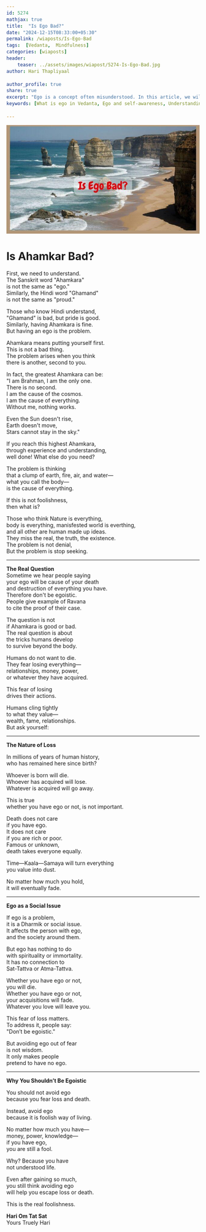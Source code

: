 ```yaml
---        
id: 5274
mathjax: true        
title:  "Is Ego Bad?"        
date: "2024-12-15T08:33:00+05:30"        
permalink: /wiaposts/Is-Ego-Bad
tags:  [Vedanta,  Mindfulness]         
categories: [wiaposts] 
header:        
    teaser: ../assets/images/wiapost/5274-Is-Ego-Bad.jpg               
author: Hari Thapliyaal        

author_profile: true        
share: true
excerpt: "Ego is a concept often misunderstood. In this article, we will explore the concept of ego in the context of Vedanta and mindfulness. We will also explore the implications of ego on our lives and how we can work towards a healthier ego."
keywords: [What is ego in Vedanta, Ego and self-awareness, Understanding ego in mindfulness, Ego and self-identity, Ego and personal growth, Ego and spirituality, Ego and psychology, How to overcome ego, Ego and self-improvement]

---
```


![Is Ego Bad?](../assets/images/wiapost/5274-Is-Ego-Bad.jpg)
   
# Is Ahamkar Bad?  
   
First, we need to understand.  
The Sanskrit word "Ahamkara"  
is not the same as "ego."  
Similarly, the Hindi word "Ghamand"  
is not the same as "proud."  

Those who know Hindi understand,  
"Ghamand" is bad, but pride is good.  
Similarly, having Ahamkara is fine.  
But having an ego is the problem.  

Ahamkara means putting yourself first.  
This is not a bad thing.  
The problem arises when you think  
there is another, second to you.  

In fact, the greatest Ahamkara can be:  
"I am Brahman, I am the only one.  
There is no second.  
I am the cause of the cosmos.  
I am the cause of everything.  
Without me, nothing works.  

Even the Sun doesn't rise,  
Earth doesn't move,  
Stars cannot stay in the sky."  

If you reach this highest Ahamkara,  
through experience and understanding,  
well done! What else do you need?  

The problem is thinking  
that a clump of earth, fire, air, and water—  
what you call the body—  
is the cause of everything.  

If this is not foolishness,  
then what is?

Those who think Nature is everything,  
body is everything, manisfested world is everthing,   
and all other are human made up ideas.  
They miss the real, the truth, the existence.  
The problem is not denial,  
But the problem is stop seeking.

---

**The Real Question**  
Sometime we hear people saying  
your ego will be cause of your death   
and destruction of everything you have.   
Therefore don't be egoistic.  
People give example of Ravana   
to cite the proof of their case.

The question is not  
if Ahamkara is good or bad.  
The real question is about  
the tricks humans develop  
to survive beyond the body.  

Humans do not want to die.  
They fear losing everything—  
relationships, money, power,  
or whatever they have acquired.  

This fear of losing  
drives their actions.  

Humans cling tightly  
to what they value—  
wealth, fame, relationships.  
But ask yourself:  

---

**The Nature of Loss**  

In millions of years of human history,  
who has remained here since birth?  

Whoever is born will die.  
Whoever has acquired will lose.  
Whatever is acquired will go away.  

This is true  
whether you have ego or not, is not important.  

Death does not care  
if you have ego.  
It does not care  
if you are rich or poor.  
Famous or unknown,  
death takes everyone equally.  

Time—Kaala—Samaya will turn everything  
you value into dust.  

No matter how much you hold,  
it will eventually fade.

---

**Ego as a Social Issue**  

If ego is a problem,  
it is a Dharmik or social issue.  
It affects the person with ego,  
and the society around them.  

But ego has nothing to do  
with spirituality or immortality.  
It has no connection to  
Sat-Tattva or Atma-Tattva.  

Whether you have ego or not,  
you will die.  
Whether you have ego or not,  
your acquisitions will fade.  
Whatever you love will leave you.

This fear of loss matters.  
To address it, people say:  
"Don’t be egoistic."  

But avoiding ego out of fear  
is not wisdom.  
It only makes people  
pretend to have no ego.

---

**Why You Shouldn’t Be Egoistic**  

You should not avoid ego  
because you fear loss and death.  

Instead, avoid ego  
because it is foolish way of living.  

No matter how much you have—  
money, power, knowledge—  
if you have ego,  
you are still a fool.  

Why? Because you have  
not understood life.  

Even after gaining so much,  
you still think avoiding ego  
will help you escape loss or death.  

This is the real foolishness.  

**Hari Om Tat Sat**   
Yours Truely Hari
